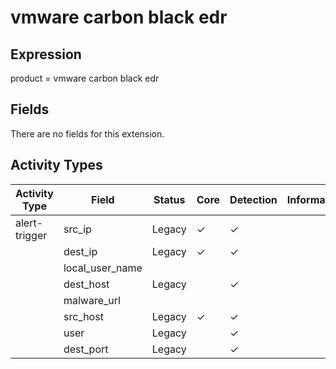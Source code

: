 vmware carbon black edr
=======================

Expression
----------

product = vmware carbon black edr

Fields
------

There are no fields for this extension.

Activity Types
--------------

| Activity Type | Field           | Status | Core     | Detection | Informational |
| ------------- | --------------- | ------ | -------- | --------- | ------------- |
| alert-trigger | src_ip          | Legacy | &#10003; | &#10003;  |               |
|               | dest_ip         | Legacy | &#10003; | &#10003;  |               |
|               | local_user_name |        |          |           |               |
|               | dest_host       | Legacy |          | &#10003;  |               |
|               | malware_url     |        |          |           |               |
|               | src_host        | Legacy | &#10003; | &#10003;  |               |
|               | user            | Legacy |          | &#10003;  |               |
|               | dest_port       | Legacy |          | &#10003;  |               |

